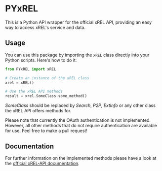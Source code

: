 
# PYxREL

This is a Python API wrapper for the official xREL API, providing an easy way to access xREL's service and data.


## Usage
You can use this package by importing the `xREL` class directly into your Python scripts. Here's how to do it:

```Python
from PYxREL import xREL

# Create an instance of the xREL class
xrel = xREL()

# Use the xREL API methods
result = xrel.SomeClass.some_method()
```
*SomeClass* should be replaced by *Search*, *P2P*, *ExtInfo* or any other class the xREL API offers methods for.

Please note that currently the OAuth authentication is not implemented. However, all other methods that do not require authentication are available for use. Feel free to make a pull request!


## Documentation

For further information on the implemented methods please have a look at the [official xREL-API documentation](https://www.xrel.to/wiki/1681/API.html).

